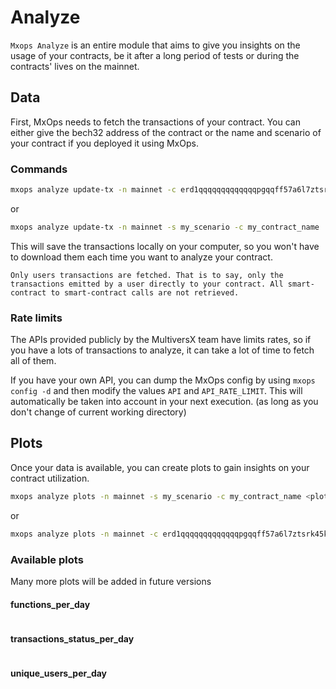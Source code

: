 # Analyze

`Mxops Analyze` is an entire module that aims to give you insights on the usage of your contracts, be it after a long period of tests or during the contracts' lives on the mainnet.

## Data

First, MxOps needs to fetch the transactions of your contract. You can either give the bech32 address of the contract or the name and scenario of your contract if you deployed it using MxOps.

### Commands

```bash
mxops analyze update-tx -n mainnet -c erd1qqqqqqqqqqqqqpgqqff57a6l7ztsrk45k9grjs4npvla9jyktnqqhmwngx
```

or 

```bash
mxops analyze update-tx -n mainnet -s my_scenario -c my_contract_name
```

This will save the transactions locally on your computer, so you won't have to download them each time you want to analyze your contract.

```{note}
Only users transactions are fetched. That is to say, only the transactions emitted by a user directly to your contract. All smart-contract to smart-contract calls are not retrieved.
```

### Rate limits

The APIs provided publicly by the MultiversX team have limits rates, so if you have a lots of transactions to analyze, it can take a lot of time to fetch all of them.

If you have your own API, you can dump the MxOps config by using `mxops config -d` and then modify the values `API` and `API_RATE_LIMIT`. This will automatically be taken into account in your next execution. (as long as you don't change of current working directory)

## Plots

Once your data is available, you can create plots to gain insights on your contract utilization.

```bash
mxops analyze plots -n mainnet -s my_scenario -c my_contract_name <plot_1> <plot_2>
```

or

```bash
mxops analyze plots -n mainnet -c erd1qqqqqqqqqqqqqpgqqff57a6l7ztsrk45k9grjs4npvla9jyktnqqhmwngx <plot_1> <plot_2>
```

### Available plots

Many more plots will be added in future versions

#### functions_per_day

```{thumbnail} ../images/functions_per_day.png
```

#### transactions_status_per_day

```{thumbnail} ../images/transactions_status_per_day.png
```

#### unique_users_per_day

```{thumbnail} ../images/unique_users_per_day.png
```